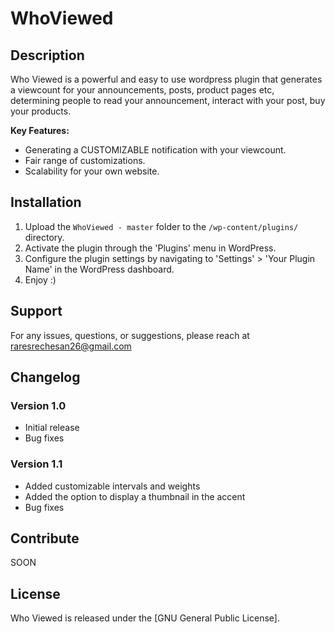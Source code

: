 # WhoViewed

## Description

Who Viewed is a powerful and easy to use wordpress plugin that generates a viewcount for your announcements, posts, product pages etc, determining people to 
read your announcement, interact with your post, buy your products.

**Key Features:**
- Generating a CUSTOMIZABLE notification with your viewcount.
- Fair range of customizations.
- Scalability for your own website.

## Installation

1. Upload the `WhoViewed - master` folder to the `/wp-content/plugins/` directory.
2. Activate the plugin through the 'Plugins' menu in WordPress.
3. Configure the plugin settings by navigating to 'Settings' > 'Your Plugin Name' in the WordPress dashboard.
4. Enjoy :)

## Support

For any issues, questions, or suggestions, please reach at raresrechesan26@gmail.com

## Changelog

### Version 1.0
- Initial release
- Bug fixes

### Version 1.1
- Added customizable intervals and weights
- Added the option to display a thumbnail in the accent
- Bug fixes

## Contribute

SOON

## License

Who Viewed is released under the [GNU General Public License].

